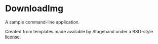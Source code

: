 # DownloadImg

A sample command-line application.

Created from templates made available by Stagehand under a BSD-style
[license](https://github.com/dart-lang/stagehand/blob/master/LICENSE).
